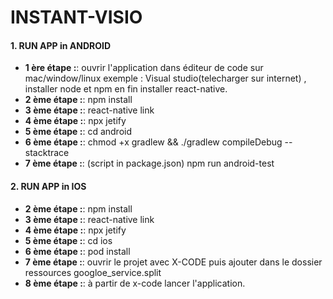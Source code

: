 # INSTANT-VISIO

#### 1. RUN APP in ANDROID

- **1 ère étape :**: ouvrir l'application dans éditeur de code sur mac/window/linux exemple : Visual studio(telecharger sur internet) , installer node et npm en fin installer react-native.
- **2 ème étape :**: npm install
- **3 ème étape :**: react-native link
- **4 ème étape :**: npx jetify
- **5 ème étape :**: cd android
- **6 ème étape :**: chmod +x gradlew && ./gradlew compileDebug --stacktrace
- **7 ème étape :**: (script in package.json) npm run android-test


#### 2. RUN APP in IOS
- **2 ème étape :**: npm install
- **3 ème étape :**: react-native link
- **4 ème étape :**: npx jetify
- **5 ème étape :**: cd ios
- **6 ème étape :**: pod install
- **7 ème étape :**: ouvrir le projet avec X-CODE puis ajouter dans le dossier ressources googloe_service.split
- **8 ème étape :**: à partir de x-code lancer l'application.
